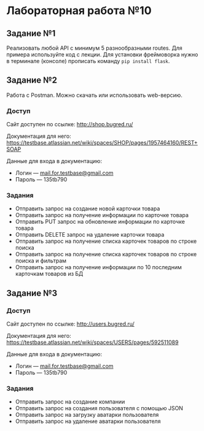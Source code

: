 # Лабораторная работа №10

## Задание №1

Реализовать любой API с минимум 5 разнообразными routes. Для примера используйте код с лекции. Для установки фреймоворка нужно в терминале (консоле) прописать команду `pip install flask`.

## Задание №2

Работа с Postman. Можно скачать или использовать web-версию.

### Доступ

Сайт доступен по ссылке: http://shop.bugred.ru/

Документация для него: https://testbase.atlassian.net/wiki/spaces/SHOP/pages/1957464160/REST+SOAP

Данные для входа в документацию:

- Логин — mail.for.testbase@gmail.com
- Пароль — 135tb790

### Задания

+ Отправить запрос на создание новой карточки товара
+ Отправить запрос на получение информации по карточке товара
+ Отправить PUT запрос на обновление информации по карточке товара
+ Отправить DELETE запрос на удаление карточки товара
+ Отправить запрос на получение списка карточек товаров по строке поиска
+ Отправить запрос на получение списка карточек товаров по строке поиска и фильтрам
+ Отправить запрос на получение информации по 10 последним карточкам товаров из БД

## Задание №3

### Доступ

Сайт доступен по ссылке: http://users.bugred.ru/

Документация для него: https://testbase.atlassian.net/wiki/spaces/USERS/pages/592511089

Данные для входа в документацию:

- Логин — mail.for.testbase@gmail.com
- Пароль — 135tb790

### Задания

+ Отправить запрос на создание компании
+ Отправить запрос на создания пользователя с помощью JSON
+ Отправить запрос на загрузку аватарки пользователя
+ Отправить запрос на удаление аватарки пользователя
